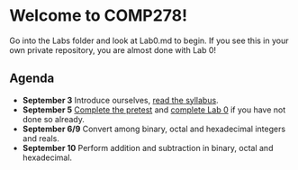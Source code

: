 # Welcome to COMP278!

Go into the Labs folder and look at Lab0.md to begin.
If you see this in your own private repository, you are almost done with Lab 0!

## Agenda

* **September 3** Introduce ourselves, [read the syllabus](https://github.com/lawrancej/COMP278/blob/master/SyllabusCOMP278Lawrance.docx).
* **September 5** [Complete the pretest](https://docs.google.com/forms/d/1VkxOzu9nwzDt4SuFOXCnEMKvP5tulhHJSkN4_cyraCM/viewform) and [complete Lab 0](https://github.com/lawrancej/COMP278/blob/master/Labs/Lab0.md) if you have not done so already.
* **September 6/9** Convert among binary, octal and hexadecimal integers and reals.
* **September 10** Perform addition and subtraction in binary, octal and hexadecimal.
